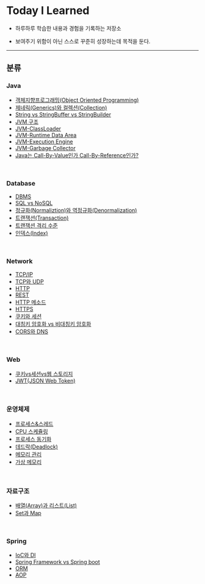 # Today I Learned

- 하루하루 학습한 내용과 경험을 기록하는 저장소

- 보여주기 위함이 아닌 스스로 꾸준히 성장하는데 목적을 둔다.

---



## 분류

### Java

- [객체지향프로그래밍(Object Oriented Programming)](https://github.com/Bellroute/TIL/blob/master/Java/%EA%B0%9D%EC%B2%B4%EC%A7%80%ED%96%A5%ED%94%84%EB%A1%9C%EA%B7%B8%EB%9E%98%EB%B0%8D(Object%20Oriented%20Programming).md)
- [제네릭(Generics)와 컬렉션(Collection)](https://github.com/Bellroute/TIL/blob/master/Java/제네릭(Generics)와%20컬렉션(Collection).md)
- [String vs StringBuffer vs StringBuilder](https://github.com/Bellroute/TIL/blob/master/Java/StringVsStringBufferVsStringBuilder.md)
- [JVM 구조](https://github.com/Bellroute/TIL/blob/master/Java/JVM%20구조.md)
- [JVM-ClassLoader](https://github.com/Bellroute/TIL/blob/master/Java/JVM-ClassLoader.md)
- [JVM-Runtime Data Area](https://github.com/Bellroute/TIL/blob/master/Java/JVM-Runtime%20Data%20Area.md)
- [JVM-Execution Engine](https://github.com/Bellroute/TIL/blob/master/Java/JVM-Execution%20Engine.md)
- [JVM-Garbage Collector](https://github.com/Bellroute/TIL/blob/master/Java/JVM-Garbage%20Collector.md)
- [Java는 Call-By-Value인가 Call-By-Reference인가?](https://github.com/Bellroute/TIL/blob/master/Java/Java는%20Call-By-Value인가%20Call-By-Reference인가.md)

</br>

### Database

- [DBMS](https://github.com/Bellroute/TIL/blob/master/Database/DBMS.md)
- [SQL vs NoSQL](https://github.com/Bellroute/TIL/blob/master/Database/SQLvsNoSQL.md)
- [정규화(Normaliztion)와 역정규화(Denormalization)](https://github.com/Bellroute/TIL/blob/master/Database/정규화(Normalization)와%20역정규화(Denormalization).md)
- [트랜잭션(Transaction)](https://github.com/Bellroute/TIL/blob/master/Database/트랜잭션(Transaction).md)
- [트랜잭션 격리 수준](https://github.com/Bellroute/TIL/blob/master/Database/%ED%8A%B8%EB%9E%9C%EC%9E%AD%EC%85%98_%EA%B2%A9%EB%A6%AC_%EC%88%98%EC%A4%80.md)
- [인덱스(Index)](https://github.com/Bellroute/TIL/blob/master/Database/인덱스(index).md)

</br>

### Network

- [TCP/IP](https://github.com/Bellroute/TIL/blob/master/Network/TCP:IP.md)
- [TCP와 UDP](https://github.com/Bellroute/TIL/blob/master/Network/TCP와UDP.md)
- [HTTP](https://github.com/Bellroute/TIL/blob/master/Network/HTTP.md)
- [REST](https://github.com/Bellroute/TIL/blob/master/Network/REST.md)
- [HTTP 메소드](https://github.com/Bellroute/TIL/blob/master/Network/HTTP메소드.md)
- [HTTPS](https://github.com/Bellroute/TIL/blob/master/Network/HTTPS.md)
- [쿠키와 세션](https://github.com/Bellroute/TIL/blob/master/Network/쿠키와_세션.md)
- [대칭키 암호화 vs 비대칭키 암호화](https://github.com/Bellroute/TIL/blob/master/Network/대칭키%20암호화%20vs%20비대칭키%20암호화.md)
- [CORS와 DNS](https://github.com/Bellroute/TIL/blob/master/Network/CORS와_DNS.md)

</br>

### Web

- [쿠키vs세션vs웹 스토리지](https://github.com/Bellroute/TIL/blob/master/Web/쿠키vs세션vs웹%20스토리지.md)
- [JWT(JSON Web Token)](https://github.com/Bellroute/TIL/blob/master/Web/JWT(JSON%20Web%20Token).md)

</br>


### 운영체제

- [프로세스&스레드](https://github.com/Bellroute/TIL/blob/master/운영체제/프로세스&스레드.md)
- [CPU 스케쥴링](https://github.com/Bellroute/TIL/blob/master/운영체제/CPU스케쥴링.md)
- [프로세스 동기화](https://github.com/Bellroute/TIL/blob/master/운영체제/프로세스_동기화.md)
- [데드락(Deadlock)](https://github.com/Bellroute/TIL/blob/master/운영체제/데드락(Deadlock).md)
- [메모리 관리](https://github.com/Bellroute/TIL/blob/master/운영체제/메모리_관리.md)
- [가상 메모리](https://github.com/Bellroute/TIL/blob/master/운영체제/가상_메모리.md)

</br>

### 자료구조

- [배열(Array)과 리스트(List)](https://github.com/Bellroute/TIL/blob/master/자료구조/배열(Array)과_리스트(List).md)
- [Set과 Map](https://github.com/Bellroute/TIL/blob/master/자료구조/Set과_Map.md)

<br>

### Spring

- [IoC와 DI](https://github.com/Bellroute/TIL/blob/master/Spring/IoC와_DI.md)
- [Spring Framework vs Spring boot](https://github.com/Bellroute/TIL/blob/master/Spring/Spring_Framework_Boot.md)
- [ORM](https://github.com/Bellroute/TIL/blob/master/Spring/ORM.md)
- [AOP](https://github.com/Bellroute/TIL/blob/master/Spring/AOP.md)

